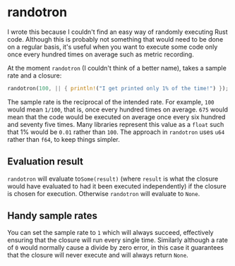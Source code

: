 # randotron

I wrote this because I couldn't find an easy way of randomly executing Rust code. Although this is probably not something that
would need to be done on a regular basis, it's useful when you want to execute some code only once every hundred times on average
such as metric recording.

At the moment `randotron` (I couldn't think of a better name), takes a sample rate and a closure:

```rust
randotron(100, || { println!("I get printed only 1% of the time!") });
```

The sample rate is the reciprocal of the intended rate. For example, `100` would mean `1/100`, that is, once every hundred times on
average. `675` would mean that the code would be executed on average once every six hundred and seventy five times. Many libraries
represent this value as a `float` such that 1% would be `0.01` rather than `100`. The approach in `randotron` uses `u64` rather than
`f64`, to keep things simpler.

## Evaluation result 
`randotron` will evaluate to`Some(result)` (where `result` is what the closure would have evaluated to had it been executed independently)
if the closure is chosen for execution. Otherwise `randotron` will evaluate to `None`.

## Handy sample rates

You can set the sample rate to `1` which will always succeed, effectively ensuring that the closure will run every single time. Similarly
although a rate of `0` would normally cause a divide by zero error, in this case it guarantees that the closure will never execute and will
always return `None`.


